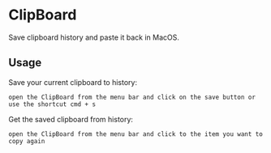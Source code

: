 # ClipBoard
Save clipboard history and paste it back in MacOS.

## Usage

Save your current clipboard to history:

```open the ClipBoard from the menu bar and click on the save button or use the shortcut cmd + s```

Get the saved clipboard from history:

```open the ClipBoard from the menu bar and click to the item you want to copy again```

